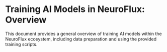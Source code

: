 # Training AI Models in NeuroFlux: Overview

This document provides a general overview of training AI models within the NeuroFlux ecosystem, including data preparation and using the provided training scripts.
